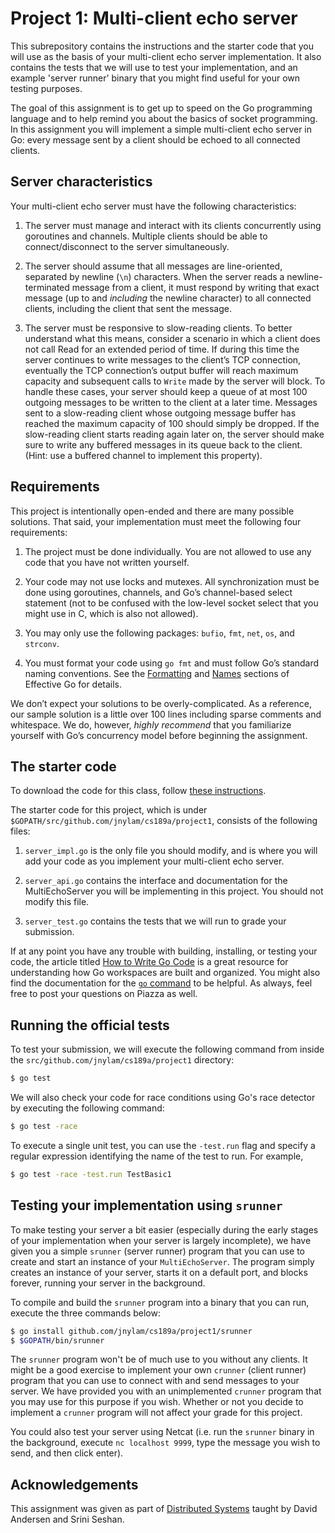 # Project 1: Multi-client echo server

This subrepository contains the instructions and the starter code that you will use as the basis of your multi-client echo server implementation. It also contains the tests that we will use to test your implementation, and an example 'server runner' binary that you might find useful for your own testing purposes.

The goal of this assignment is to get up to speed on the Go programming language and to help remind you about the basics of socket programming. In this assignment you will implement a simple multi-client echo server in Go: every message sent by a client should be echoed to all connected clients.

## Server characteristics

Your multi-client echo server must have the following characteristics:

1. The server must manage and interact with its clients concurrently using goroutines and channels. Multiple clients should be able to connect/disconnect to the server simultaneously.

2. The server should assume that all messages are line-oriented, separated by newline (`\n`) characters. When the server reads a newline-terminated message from a client, it must respond by writing that exact message (up to and _including_ the newline character) to all connected clients, including the client that sent the message.

3. The server must be responsive to slow-reading clients. To better understand what this means, consider a scenario in which a client does not call Read for an extended period of time. If during this time the server continues to write messages to the client’s TCP connection, eventually the TCP connection’s output buffer will reach maximum capacity and subsequent calls to `Write` made by the server will block.
To handle these cases, your server should keep a queue of at most 100 outgoing messages to be written to the client at a later time. Messages sent to a slow-reading client whose outgoing message buffer has reached the maximum capacity of 100 should simply be dropped. If the slow-reading client starts reading again later on, the server should make sure to write any buffered messages in its queue back to the client. (Hint: use a buffered channel to implement this property).

## Requirements

This project is intentionally open-ended and there are many possible solutions. That said, your implementation must meet the following four requirements:

1. The project must be done individually. You are not allowed to use any code that you have not written yourself.

2. Your code may not use locks and mutexes. All synchronization must be done using goroutines, channels, and Go’s channel-based select statement (not to be confused with the low-level socket select that you might use in C, which is also not allowed).

3. You may only use the following packages: `bufio`, `fmt`, `net`, `os`, and `strconv`.

4. You must format your code using `go fmt` and must follow Go’s standard naming conventions. See the [Formatting](https://golang.org/doc/effective_go.html#formatting) and [Names](https://golang.org/doc/effective_go.html#names) sections of Effective Go for details.

We don’t expect your solutions to be overly-complicated. As a reference, our sample solution is a little over 100 lines including sparse comments and whitespace. We do, however, _highly recommend_ that you familiarize yourself with Go’s concurrency model before beginning the assignment.

## The starter code

To download the code for this class, follow [these instructions](https://github.com/jnylam/cs189a).

The starter code for this project, which is under `$GOPATH/src/github.com/jnylam/cs189a/project1`, consists of the following files:

1. `server_impl.go` is the only file you should modify, and is where you will add your code as you implement your multi-client echo server.

2. `server_api.go` contains the interface and documentation for the MultiEchoServer you will be implementing in this project. You should not modify this file.

3. `server_test.go` contains the tests that we will run to grade your submission.

If at any point you have any trouble with building, installing, or testing your code, the article
titled [How to Write Go Code](http://golang.org/doc/code.html) is a great resource for understanding
how Go workspaces are built and organized. You might also find the documentation for the
[`go` command](http://golang.org/cmd/go/) to be helpful. As always, feel free to post your questions
on Piazza as well.

## Running the official tests

To test your submission, we will execute the following command from inside the
`src/github.com/jnylam/cs189a/project1` directory:

```sh
$ go test
```

We will also check your code for race conditions using Go's race detector by executing
the following command:

```sh
$ go test -race
```

To execute a single unit test, you can use the `-test.run` flag and specify a regular expression
identifying the name of the test to run. For example,

```sh
$ go test -race -test.run TestBasic1
```

## Testing your implementation using `srunner`

To make testing your server a bit easier (especially during the early stages of your implementation
when your server is largely incomplete), we have given you a simple `srunner` (server runner)
program that you can use to create and start an instance of your `MultiEchoServer`. The program
simply creates an instance of your server, starts it on a default port, and blocks forever,
running your server in the background.

To compile and build the `srunner` program into a binary that you can run, execute the three
commands below:

```bash
$ go install github.com/jnylam/cs189a/project1/srunner
$ $GOPATH/bin/srunner
```

The `srunner` program won't be of much use to you without any clients. It might be a good exercise
to implement your own `crunner` (client runner) program that you can use to connect with and send
messages to your server. We have provided you with an unimplemented `crunner` program that you may
use for this purpose if you wish. Whether or not you decide to implement a `crunner` program will not
affect your grade for this project.

You could also test your server using Netcat (i.e. run the `srunner`
binary in the background, execute `nc localhost 9999`, type the message you wish to send, and then
click enter).

## Acknowledgements

This assignment was given as part of [Distributed Systems](http://www.cs.cmu.edu/~dga/15-440/S14/index.html) taught by David Andersen and Srini Seshan.
